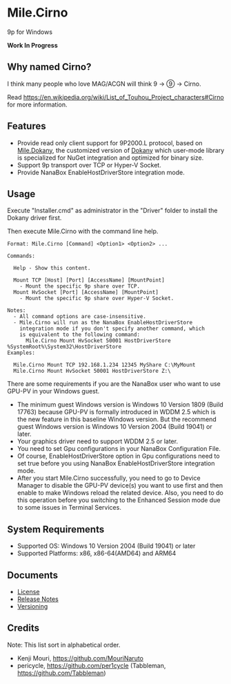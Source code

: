 ﻿# Mile.Cirno

9p for Windows

**Work In Progress**

## Why named Cirno?

I think many people who love MAG/ACGN will think 9 -> ⑨ -> Cirno.

Read https://en.wikipedia.org/wiki/List_of_Touhou_Project_characters#Cirno for
more information.

## Features

- Provide read only client support for 9P2000.L protocol, based on
  [Mile.Dokany](https://github.com/ProjectMile/Mile.Dokany), the customized
  version of [Dokany](https://github.com/dokan-dev/dokany) which user-mode
  library is specialized for NuGet integration and optimized for binary size.
- Support 9p transport over TCP or Hyper-V Socket.
- Provide NanaBox EnableHostDriverStore integration mode.

## Usage

Execute "Installer.cmd" as administrator in the "Driver" folder to install the
Dokany driver first.

Then execute Mile.Cirno with the command line help.

```
Format: Mile.Cirno [Command] <Option1> <Option2> ...

Commands:

  Help - Show this content.

  Mount TCP [Host] [Port] [AccessName] [MountPoint]
    - Mount the specific 9p share over TCP.
  Mount HvSocket [Port] [AccessName] [MountPoint]
    - Mount the specific 9p share over Hyper-V Socket.

Notes:
  - All command options are case-insensitive.
  - Mile.Cirno will run as the NanaBox EnableHostDriverStore
    integration mode if you don't specify another command, which
    is equivalent to the following command:
      Mile.Cirno Mount HvSocket 50001 HostDriverStore %SystemRoot%\System32\HostDriverStore
Examples:

  Mile.Cirno Mount TCP 192.168.1.234 12345 MyShare C:\MyMount
  Mile.Cirno Mount HvSocket 50001 HostDriverStore Z:\
```

There are some requirements if you are the NanaBox user who want to use GPU-PV
in your Windows guest.

- The minimum guest Windows version is Windows 10 Version 1809 (Build 17763)
  because GPU-PV is formally introduced in WDDM 2.5 which is the new feature
  in this baseline Windows version. But the recommend guest Windows version is
  Windows 10 Version 2004 (Build 19041) or later.
- Your graphics driver need to support WDDM 2.5 or later.
- You need to set Gpu configurations in your NanaBox Configuration File.
- Of course, EnableHostDriverStore option in Gpu configurations need to set true
  before you using NanaBox EnableHostDriverStore integration mode.
- After you start Mile.Cirno successfully, you need to go to Device Manager to
  disable the GPU-PV device(s) you want to use first and then enable to make
  Windows reload the related device. Also, you need to do this operation before
  you switching to the Enhanced Session mode due to some issues in Terminal 
  Services.

## System Requirements

- Supported OS: Windows 10 Version 2004 (Build 19041) or later
- Supported Platforms: x86, x86-64(AMD64) and ARM64

## Documents

- [License](License.md)
- [Release Notes](ReleaseNotes.md)
- [Versioning](Versioning.md)

## Credits

Note: This list sort in alphabetical order.

- Kenji Mouri, https://github.com/MouriNaruto
- pericycle, https://github.com/per1cycle
  (Tabbleman, https://github.com/Tabbleman)
